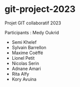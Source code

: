 # git-project-2023
Projet GIT collaboratif 2023

Participants :
Medy Oukrid
- Semi Khelef
- Sylvain Barrellon
- Maxime Coëffé
- Lionel Petit
- Nicolas Serin
- Adnane Amari
- Rita Alfy
- Kory Avuina
